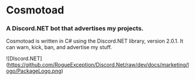 # Cosmotoad
### A Discord.NET bot that advertises my projects.

Cosmotoad is written in C# using the Discord.NET library, version 2.0.1. It can warn, kick, ban, and advertise my stuff.

![DIscord.NET]
(https://github.com/RogueException/Discord.Net/raw/dev/docs/marketing/logo/PackageLogo.png)
